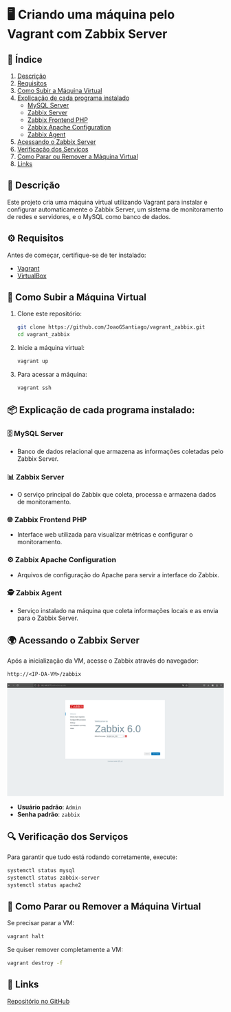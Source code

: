 # 🖥️ Criando uma máquina pelo Vagrant com Zabbix Server

## 📑 Índice
1. [Descrição](#-descrição)
2. [Requisitos](#-requisitos)
3. [Como Subir a Máquina Virtual](#-como-subir-a-máquina-virtual)
4. [Explicação de cada programa instalado](#-explicação-de-cada-programa-instalado)
   - [MySQL Server](#-mysql-server)
   - [Zabbix Server](#-zabbix-server)
   - [Zabbix Frontend PHP](#-zabbix-frontend-php)
   - [Zabbix Apache Configuration](#-zabbix-apache-configuration)
   - [Zabbix Agent](#-zabbix-agent)
5. [Acessando o Zabbix Server](#-acessando-o-zabbix-server)
6. [Verificação dos Serviços](#-verificação-dos-serviços)
7. [Como Parar ou Remover a Máquina Virtual](#-como-parar-ou-remover-a-máquina-virtual)
8. [Links](#-links)

## 📝 Descrição
Este projeto cria uma máquina virtual utilizando Vagrant para instalar e configurar automaticamente o Zabbix Server, um sistema de monitoramento de redes e servidores, e o MySQL como banco de dados.

## ⚙️ Requisitos
Antes de começar, certifique-se de ter instalado:
- [Vagrant](https://www.vagrantup.com/downloads)
- [VirtualBox](https://www.virtualbox.org/)

## 🚀 Como Subir a Máquina Virtual
1. Clone este repositório:
   ```bash
   git clone https://github.com/JoaoGSantiago/vagrant_zabbix.git
   cd vagrant_zabbix
   ```
2. Inicie a máquina virtual:
   ```bash
   vagrant up
   ```
3. Para acessar a máquina:
   ```bash
   vagrant ssh
   ```

## 📦 Explicação de cada programa instalado:

### 🗄️ MySQL Server
- Banco de dados relacional que armazena as informações coletadas pelo Zabbix Server.

### 📊 Zabbix Server
- O serviço principal do Zabbix que coleta, processa e armazena dados de monitoramento.

### 🌐 Zabbix Frontend PHP
- Interface web utilizada para visualizar métricas e configurar o monitoramento.

### ⚙️ Zabbix Apache Configuration
- Arquivos de configuração do Apache para servir a interface do Zabbix.

### 🕵️ Zabbix Agent
- Serviço instalado na máquina que coleta informações locais e as envia para o Zabbix Server.

## 🌍 Acessando o Zabbix Server
Após a inicialização da VM, acesse o Zabbix através do navegador:
```
http://<IP-DA-VM>/zabbix
```
![Imagem da tela do Zabbix](./zabbix_tela.png)

- **Usuário padrão**: `Admin`
- **Senha padrão**: `zabbix`

## 🔍 Verificação dos Serviços
Para garantir que tudo está rodando corretamente, execute:
```bash
systemctl status mysql
systemctl status zabbix-server
systemctl status apache2
```

## 🛑 Como Parar ou Remover a Máquina Virtual
Se precisar parar a VM:
```bash
vagrant halt
```
Se quiser remover completamente a VM:
```bash
vagrant destroy -f
```

## 🔗 Links
[Repositório no GitHub](https://github.com/JoaoGSantiago/vagrant_zabbix/)
